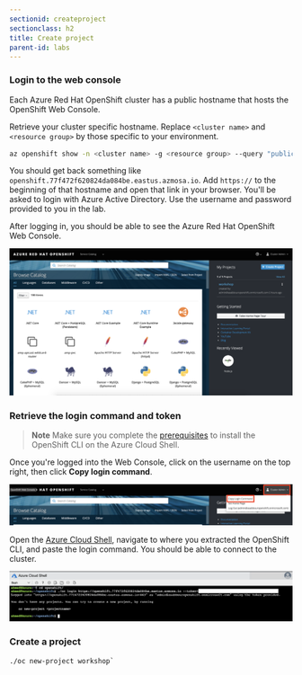 ```yaml
---
sectionid: createproject
sectionclass: h2
title: Create project
parent-id: labs
---
```


### Login to the web console

Each Azure Red Hat OpenShift cluster has a public hostname that hosts the OpenShift Web Console.

Retrieve your cluster specific hostname. Replace `<cluster name>` and `<resource group>` by those specific to your environment.

```sh
az openshift show -n <cluster name> -g <resource group> --query "publicHostname" -o tsv
```

You should get back something like `openshift.77f472f620824da084be.eastus.azmosa.io`. Add `https://` to the beginning of that hostname and open that link in your browser. You'll be asked to login with Azure Active Directory. Use the username and password provided to you in the lab.

After logging in, you should be able to see the Azure Red Hat OpenShift Web Console.

![Azure Red Hat OpenShift Web Console](media/openshift-webconsole.png)

### Retrieve the login command and token

> **Note** Make sure you complete the [prerequisites](#prereq) to install the OpenShift CLI on the Azure Cloud Shell.

Once you're logged into the Web Console, click on the username on the top right, then click **Copy login command**.

![Copy login command](media/login-command.png)

Open the [Azure Cloud Shell](https://shell.azure.com), navigate to where you extracted the OpenShift CLI, and paste the login command. You should be able to connect to the cluster.

![Login through the cloud shell](media/oc-login-cloudshell.png)

### Create a project

```
./oc new-project workshop`
```

